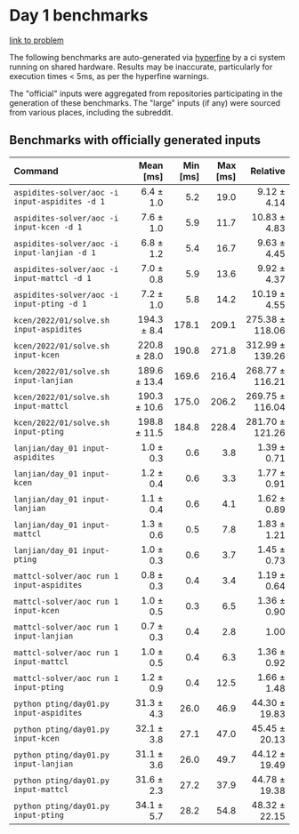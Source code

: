 # Day 1 benchmarks

[link to problem](http://adventofcode.com/2022/day/1)

The following benchmarks are auto-generated via [hyperfine](https://github.com/sharkdp/hyperfine) by a ci system running on shared hardware. Results may be inaccurate, particularly for execution times < 5ms, as per the hyperfine warnings.

The "official" inputs were aggregated from repositories participating in the generation of these benchmarks. The "large" inputs (if any) were sourced from various places, including the subreddit.

## Benchmarks with officially generated inputs
| Command | Mean [ms] | Min [ms] | Max [ms] | Relative |
|:---|---:|---:|---:|---:|
| `aspidites-solver/aoc -i input-aspidites -d 1` | 6.4 ± 1.0 | 5.2 | 19.0 | 9.12 ± 4.14 |
| `aspidites-solver/aoc -i input-kcen -d 1` | 7.6 ± 1.0 | 5.9 | 11.7 | 10.83 ± 4.83 |
| `aspidites-solver/aoc -i input-lanjian -d 1` | 6.8 ± 1.2 | 5.4 | 16.7 | 9.63 ± 4.45 |
| `aspidites-solver/aoc -i input-mattcl -d 1` | 7.0 ± 0.8 | 5.9 | 13.6 | 9.92 ± 4.37 |
| `aspidites-solver/aoc -i input-pting -d 1` | 7.2 ± 1.0 | 5.8 | 14.2 | 10.19 ± 4.55 |
| `kcen/2022/01/solve.sh input-aspidites` | 194.3 ± 8.4 | 178.1 | 209.1 | 275.38 ± 118.06 |
| `kcen/2022/01/solve.sh input-kcen` | 220.8 ± 28.0 | 190.8 | 271.8 | 312.99 ± 139.26 |
| `kcen/2022/01/solve.sh input-lanjian` | 189.6 ± 13.4 | 169.6 | 216.4 | 268.77 ± 116.21 |
| `kcen/2022/01/solve.sh input-mattcl` | 190.3 ± 10.6 | 175.0 | 206.2 | 269.75 ± 116.04 |
| `kcen/2022/01/solve.sh input-pting` | 198.8 ± 11.5 | 184.8 | 228.4 | 281.70 ± 121.26 |
| `lanjian/day_01 input-aspidites` | 1.0 ± 0.3 | 0.6 | 3.8 | 1.39 ± 0.71 |
| `lanjian/day_01 input-kcen` | 1.2 ± 0.4 | 0.6 | 3.3 | 1.77 ± 0.91 |
| `lanjian/day_01 input-lanjian` | 1.1 ± 0.4 | 0.6 | 4.1 | 1.62 ± 0.89 |
| `lanjian/day_01 input-mattcl` | 1.3 ± 0.6 | 0.5 | 7.8 | 1.83 ± 1.21 |
| `lanjian/day_01 input-pting` | 1.0 ± 0.3 | 0.6 | 3.7 | 1.45 ± 0.73 |
| `mattcl-solver/aoc run 1 input-aspidites` | 0.8 ± 0.3 | 0.4 | 3.4 | 1.19 ± 0.64 |
| `mattcl-solver/aoc run 1 input-kcen` | 1.0 ± 0.5 | 0.3 | 6.5 | 1.36 ± 0.90 |
| `mattcl-solver/aoc run 1 input-lanjian` | 0.7 ± 0.3 | 0.4 | 2.8 | 1.00 |
| `mattcl-solver/aoc run 1 input-mattcl` | 1.0 ± 0.5 | 0.4 | 6.3 | 1.36 ± 0.92 |
| `mattcl-solver/aoc run 1 input-pting` | 1.2 ± 0.9 | 0.4 | 12.5 | 1.66 ± 1.48 |
| `python pting/day01.py input-aspidites` | 31.3 ± 4.3 | 26.0 | 46.9 | 44.30 ± 19.83 |
| `python pting/day01.py input-kcen` | 32.1 ± 3.8 | 27.1 | 47.0 | 45.45 ± 20.13 |
| `python pting/day01.py input-lanjian` | 31.1 ± 3.6 | 26.0 | 49.7 | 44.12 ± 19.49 |
| `python pting/day01.py input-mattcl` | 31.6 ± 2.3 | 27.2 | 37.9 | 44.78 ± 19.38 |
| `python pting/day01.py input-pting` | 34.1 ± 5.7 | 28.2 | 54.8 | 48.32 ± 22.15 |
